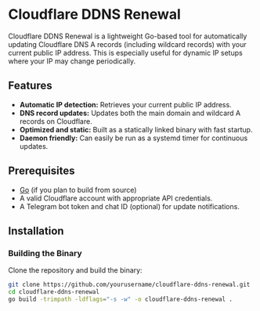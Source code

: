 # Cloudflare DDNS Renewal

Cloudflare DDNS Renewal is a lightweight Go-based tool for automatically updating Cloudflare DNS A records (including wildcard records) with your current public IP address. This is especially useful for dynamic IP setups where your IP may change periodically.

## Features

- **Automatic IP detection:** Retrieves your current public IP address.
- **DNS record updates:** Updates both the main domain and wildcard A records on Cloudflare.
- **Optimized and static:** Built as a statically linked binary with fast startup.
- **Daemon friendly:** Can easily be run as a systemd timer for continuous updates.

## Prerequisites

- [Go](https://golang.org/dl/) (if you plan to build from source)
- A valid Cloudflare account with appropriate API credentials.
- A Telegram bot token and chat ID (optional) for update notifications.

## Installation

### Building the Binary

Clone the repository and build the binary:

```bash
git clone https://github.com/yourusername/cloudflare-ddns-renewal.git
cd cloudflare-ddns-renewal
go build -trimpath -ldflags="-s -w" -o cloudflare-ddns-renewal .

